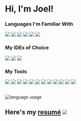# Hi, I'm Joel!

### Languages I'm Familiar With

<img src="https://img.shields.io/badge/java-%23007396.svg?&style=for-the-badge&logo=java&logoColor=white" /> <img src="https://img.shields.io/badge/c%2B%2B-%2300599C.svg?&style=for-the-badge&logo=c%2B%2B&logoColor=white" /> <img src="https://img.shields.io/badge/python-%233776AB.svg?&style=for-the-badge&logo=python&logoColor=white" /> <img src="https://img.shields.io/badge/javascript-%23F7DF1E.svg?&style=for-the-badge&logo=javascript&logoColor=black" /> <img src="https://img.shields.io/badge/html5-%23E34F26.svg?&style=for-the-badge&logo=html5&logoColor=white" /> <img src="https://img.shields.io/badge/css3-%231572B6.svg?&style=for-the-badge&logo=css3&logoColor=white" />

### My IDEs of Choice
<img src="https://img.shields.io/badge/intellij%20idea-%23000000.svg?&style=for-the-badge&logo=intellij%20idea&logoColor=white" /> <img src="https://img.shields.io/badge/pycharm-%23000000.svg?&style=for-the-badge&logo=pycharm&logoColor=white" /> <img src="https://img.shields.io/badge/visual%20studio%20code-%23007ACC.svg?&style=for-the-badge&logo=visual%20studio%20code&logoColor=white" />

### My Tools
<img src="https://img.shields.io/badge/apache%20maven-%23C71A36.svg?&style=for-the-badge&logo=apache%20maven&logoColor=white" /> <img src="https://img.shields.io/badge/firefox%20browser-%23FF7139.svg?&style=for-the-badge&logo=firefox%20browser&logoColor=white" /> <img src="https://img.shields.io/badge/repl.it-%23667881.svg?&style=for-the-badge&logo=repl.it&logoColor=white" /> <img src="https://img.shields.io/badge/jetbrains-%23000000.svg?&style=for-the-badge&logo=jetbrains&logoColor=white" /> <img src="https://img.shields.io/badge/stack%20overflow-%23FE7A16.svg?&style=for-the-badge&logo=stack%20overflow&logoColor=white" /> <img src="https://img.shields.io/badge/vim-%23019733.svg?&style=for-the-badge&logo=vim&logoColor=white" /> <img src="https://img.shields.io/badge/linux-%23FCC624.svg?&style=for-the-badge&logo=linux&logoColor=black" /> <img src="https://img.shields.io/badge/notepad%2B%2B-%2390E59A.svg?&style=for-the-badge&logo=notepad%2B%2B&logoColor=black" /> <img src="https://img.shields.io/badge/git-%23F05032.svg?&style=for-the-badge&logo=git&logoColor=white" /> <img src="https://img.shields.io/badge/google-%234285F4.svg?&style=for-the-badge&logo=google&logoColor=white" /> <img src="https://img.shields.io/badge/postgresql-%23336791.svg?&style=for-the-badge&logo=postgresql&logoColor=white" /> <img src="https://img.shields.io/badge/sqlite-%23003B57.svg?&style=for-the-badge&logo=sqlite&logoColor=white" />

<br>
  
<img src="https://github-readme-stats.vercel.app/api/top-langs/?username=jjoeldaniel&layout=compact&hide=cmake&langs_count=8&theme=tokyonight" alt="language usage">

<h2>
  Here's my
  <a href="https://github.com/jjoeldaniel/jjoeldaniel/blob/main/JoelDanielRico_resume.pdf">resumé</a>
  <img src="https://img.shields.io/badge/Updated-12--05--22-lightgrey?logoColor=red">
</h2>
